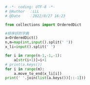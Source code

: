 
<BlogInfo id="1058" title="154.挑剔" author="白日梦想猿" pv=0 read_times=0 pre_cost_time=0分19秒 category="leetcode" tag_list="['leetcode']" create_time="2022.08.28 16:54:04" update_time="2022.08.28 16:54:04" />

```python
# -*- coding: UTF-8 -*-                            
# @Author  ：LLL                         
# @Date    ：2022/8/27 16:23  

from collections import OrderedDict

#排序好的字典
a=OrderedDict()
n,m=map(int,input().split(' '))
x_li=input().split(' ')

for i in range(n-1,-1,-1):
    a[str(i+1)]=i+1
# print(a.keys())
for i in range(m):
    a.move_to_end(x_li[i])
print(' '.join(list(a.keys())[::-1]))
```

